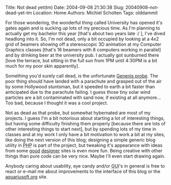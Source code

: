 Title: Not dead yet(tm)
Date: 2004-09-08 21:30:38
Slug: 20040908-not-dead-yet-tm
Location: Home
Authors: Michiel Scholten
Tags: olddammit

<p>For those wondering, the wonderful thing called University has opened it's gates again and is sucking up lots of my precious time. As I'm planning to actually get my bachelor this year [that's about two years late :/ ], I've dived headlong into it. So, I'm not dead, only a bit occupied by looking at a 4x2 grid of beamers showing off a stereoscopic 3D animation at my Computer Graphics classes [that's 16 beamers with 8 computers working in parallel] and by drinking beer at the university pub. I actually got sunburned there [love the terrace, but sitting in the full sun from 1PM until 4:30PM is a bit much for my poor skin apparently].</p>

<p>Something you'd surely call dead, is the unfortunate <a href="http://olympics.reuters.com/newsArticle.jhtml?type=scienceNews&amp;storyID=6183651">Genenis probe</a>. The poor thing should have landed with a parachute and grasped out of the air by some Hollywood stuntsman, but it speeded to earth a bit faster than anticipated due to the parachute failing. I guess those tiny solar wind particles are a bit contaminated with sand now, if existing at all anymore... Too bad, because I thought it was a cool project.</p>

<p>Not as dead as that probe, but somewhat hybernated are most of my projects. I guess I'm a bit notorious about starting a lot of interesting things, but having some difficulty finishing them properly [because there are lots of other interesting things to start next], but by spending lots of my time in classes and at my work I only have a bit motivation to work a bit at my sites, like doing the next version of this blog; designing a simple generic blog utility in <acronym title="PHP Hypertext Preprocessor">PHP</acronym> is part of the project, but tweaking it's appearance with ideas from some <a href="http://www.alistapart.com/">good</a> <a href="http://1976design.com/blog/">designer</a> sites is even more fun. Being creative with other things than pure code can be very nice. Maybe I'll even start drawing again.</p>

<p>Anybody caring about usability, eye candy and/or <acronym title="Graphical User Interface">GUI</acronym>'s in general is free to react or e-mail me about improvements to the interface of this blog or the <a href="/">aquariusoft.org</a> site.</p>